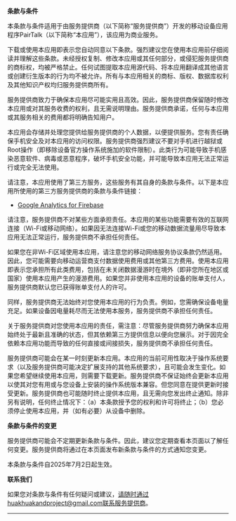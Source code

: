**条款与条件**  

本条款与条件适用于由服务提供商（以下简称“服务提供商”）开发的移动设备应用程序PairTalk（以下简称“本应用”），该应用为商业服务。  

下载或使用本应用即表示您自动同意以下条款。强烈建议您在使用本应用前仔细阅读并理解这些条款。未经授权复制、修改本应用或其任何部分，或侵犯服务提供商的商标权，均被严格禁止。任何试图提取本应用源代码、将本应用翻译成其他语言或创建衍生版本的行为均不被允许。所有与本应用相关的商标、版权、数据库权利及其他知识产权均归服务提供商所有。  

服务提供商致力于确保本应用尽可能实用且高效。因此，服务提供商保留随时修改本应用或对其服务收费的权利，且无需说明理由。服务提供商承诺，任何与本应用或其服务相关的费用都将明确告知用户。  

本应用会存储并处理您提供给服务提供商的个人数据，以便提供服务。您有责任确保手机安全及对本应用的访问权限。服务提供商强烈建议不要对手机进行越狱或Root操作（即移除设备官方操作系统施加的软件限制）。此类行为可能导致手机感染恶意软件、病毒或恶意程序，破坏手机安全功能，并可能导致本应用无法正常运行或完全无法使用。  

请注意，本应用使用了第三方服务，这些服务有其自身的条款与条件。以下是本应用所使用的第三方服务提供商的条款与条件链接：  

*   [Google Analytics for Firebase](https://www.google.com/analytics/terms/)  

请注意，服务提供商不对某些方面承担责任。本应用的某些功能需要有效的互联网连接（Wi-Fi或移动网络）。如果因无法连接Wi-Fi或您的移动数据流量用尽导致本应用无法正常运行，服务提供商不承担任何责任。  

如果您在非Wi-Fi区域使用本应用，请注意您的移动网络服务协议条款仍然适用。因此，您可能需要向移动运营商支付数据使用费用或其他第三方费用。使用本应用即表示您承担所有此类费用，包括在未关闭数据漫游时在境外（即非您所在地区或国家）使用本应用产生的漫游费用。如果您并非使用本应用的设备的账单支付人，服务提供商默认您已获得账单支付人的许可。  

同样，服务提供商无法始终对您使用本应用的行为负责。例如，您需确保设备电量充足。如果设备因电量耗尽而无法使用本服务，服务提供商不承担任何责任。  

关于服务提供商对您使用本应用的责任，需注意：尽管服务提供商努力确保本应用始终处于最新且准确的状态，但其依赖第三方提供信息以便向您展示。对于因完全依赖本应用功能而导致的任何直接或间接损失，服务提供商不承担任何责任。  

服务提供商可能会在某一时刻更新本应用。本应用的当前可用性取决于操作系统要求（以及服务提供商可能决定扩展支持的其他系统要求），且可能会发生变化。如果您希望继续使用本应用，则需要下载更新。服务提供商不保证始终会更新本应用以使其对您有用或与您设备上安装的操作系统版本兼容。但您同意在提供更新时接受更新。服务提供商也可能随时终止提供本应用，且无需向您发出终止通知。除非另有说明，任何终止情况下：（a）本条款授予您的权利和许可将终止；（b）您必须停止使用本应用，并（如有必要）从设备中删除。  

**条款与条件的变更**  

服务提供商可能会不定期更新条款与条件。因此，建议您定期查看本页面以了解任何变更。服务提供商将通过在本页面发布新条款与条件的方式通知您变更。  

本条款与条件自2025年7月2日起生效。  

**联系我们**  

如果您对条款与条件有任何疑问或建议，请随时通过huakhuakandproject@gmail.com联系服务提供商。  

* * *
